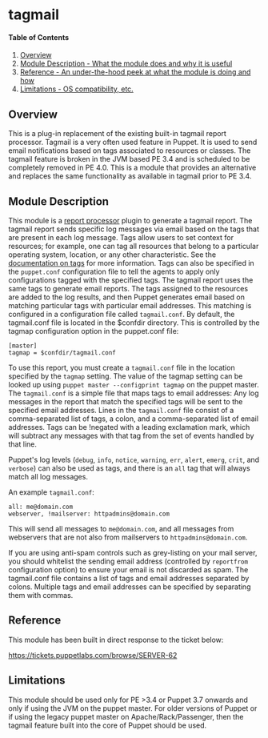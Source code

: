 # tagmail

#### Table of Contents

1. [Overview](#overview)
2. [Module Description - What the module does and why it is useful](#module-description)
3. [Reference - An under-the-hood peek at what the module is doing and how](#reference)
4. [Limitations - OS compatibility, etc.](#limitations)

## Overview

This is a plug-in replacement of the existing built-in tagmail report processor. Tagmail is a very often used feature in Puppet. It is used to send email notifications based on tags associated to resources or classes. The tagmail feature is broken in the JVM based PE 3.4 and is scheduled to be completely removed in PE 4.0. This is a module that provides an alternative and replaces the same functionality as available in tagmail prior to PE 3.4.

## Module Description

This module is a [report processor](https://docs.puppetlabs.com/guides/reporting.html) plugin to generate a tagmail report. The tagmail report sends specific log messages via email based on the tags that are present in each log message. Tags allow users to set context for resources; for example, one can tag all resources that belong to a particular operating system, location, or any other characteristic. See the [documentation on tags](http://docs.puppetlabs.com/puppet/latest/reference/lang_tags.html) for more information. Tags can also be specified in the `puppet.conf` configuration file to tell the agents to apply only configurations tagged with the specified tags.
The tagmail report uses the same tags to generate email reports. The tags assigned to the resources are added to the log results, and then Puppet generates email based on matching particular tags with particular email addresses. This matching is configured in a configuration file called `tagmail.conf`. By default, the tagmail.conf file is located in the $confdir directory. This is controlled by the tagmap configuration option in the puppet.conf file:

```
[master]
tagmap = $confdir/tagmail.conf
```

To use this report, you must create a `tagmail.conf` file in the location specified by the `tagmap` setting. The value of the tagmap setting can be looked up using `puppet master --configprint tagmap` on the puppet master.  The `tagmail.conf` is a simple file that maps tags to email addresses:  Any log messages in the report that match the specified tags will be sent to the specified email addresses.  Lines in the `tagmail.conf` file consist of a comma-separated list of tags, a colon, and a comma-separated list of email addresses. Tags can be !negated with a leading exclamation mark, which will subtract any messages with that tag from the set of events handled by that line.

Puppet's log levels (`debug`, `info`, `notice`, `warning`, `err`, `alert`, `emerg`, `crit`, and `verbose`) can also be used as tags, and there is an `all` tag that will always match all log messages.

An example `tagmail.conf`:
```
all: me@domain.com
webserver, !mailserver: httpadmins@domain.com
```

This will send all messages to `me@domain.com`, and all messages from webservers that are not also from mailservers to `httpadmins@domain.com`.

If you are using anti-spam controls such as grey-listing on your mail server, you should whitelist the sending email address (controlled by `reportfrom` configuration option) to ensure your email is not discarded as spam.
The tagmail.conf file contains a list of tags and email addresses separated by colons. Multiple tags and email addresses can be specified by separating them with commas.

## Reference

This module has been built in direct response to the ticket below:

https://tickets.puppetlabs.com/browse/SERVER-62

## Limitations

This module should be used only for PE >3.4 or Puppet 3.7 onwards and only if using the JVM on the puppet master. For older versions of Puppet or if using the legacy puppet master on Apache/Rack/Passenger, then the tagmail feature built into the core of Puppet should be used.



